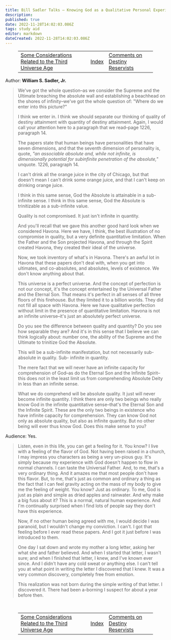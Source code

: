 ```yaml
---
title: Bill Sadler Talks — Knowing God as a Qualitative Personal Experience
description:
published: true
date: 2022-11-28T14:02:03.086Z
tags: study aid
editor: markdown
dateCreated: 2022-11-28T14:02:03.086Z
---
```


<figure class="table chapter-navigator">
  <table>
    <tbody>
      <tr>
        <td><a href="/en/article/William_S_Sadler_Jr/Bill_Sadler_Talks/14">Some Considerations Related to the Third Universe Age</a></td>
        <td><a href="/en/article/William_S_Sadler_Jr/Bill_Sadler_Talks/Index">Index</a></td>
        <td><a href="/en/article/William_S_Sadler_Jr/Bill_Sadler_Talks/16">Comments on Destiny Reservists</a></td>
      </tr>
    </tbody>
  </table>
</figure>

Author: **William S. Sadler, Jr.**

> We've got the whole question–as we consider the Supreme and the Ultimate breaching the absolute wall and establishing a beachhead on the shores of infinity–we've got the whole question of: "Where do we enter into this picture?"
> 
> I think we enter in. I think we should separate our thinking of quality of destiny attainment with quantity of destiny attainment. Again, I would call your attention here to a paragraph that we read–page 1226, paragraph 14.
> 
> The papers state that human beings have personalities that have seven dimensions, and that the seventh dimension of personality is, quote, _"an associable absolute and, while not infinite, is dimensionally potential for subinfinite penetration of the absolute,"_ unquote. 1226, paragraph 14.
> 
> I can't drink all the orange juice in the city of Chicago, but that doesn't mean I can't drink some orange juice, and that I can't keep on drinking orange juice.
> 
> I think in this same sense, God the Absolute is attainable in a sub-infinite sense. I think in this same sense, God the Absolute is trinitizable as a sub-infinite value.
> 
> Quality is not compromised. It just isn't infinite in quantity.
> 
> And you'll recall that we gave this another good hard look when we considered Havona. Here we have, I think, the best illustration of no compromise in quality, but a very definite quantitative limitation. When the Father and the Son projected Havona, and through the Spirit created Havona, they created their ideal of the universe.
> 
> Now, we took inventory of what's in Havona. There's an awful lot in Havona that these papers don't deal with, when you get into ultimates, and co-absolutes, and absolutes, levels of existence. We don't know anything about that.
> 
> This universe is a perfect universe. And the concept of perfection is not our concept, it's the concept entertained by the Universal Father and the Eternal Son. That means it's perfect in all senses of all three floors of this firehouse. But they limited it to a billion worlds. They did not fill all space with Havona. Here we have qualitative perfection without limit in the presence of quantitative limitation. Havona is not an infinite universe–it's just an absolutely perfect universe.
> 
> Do you see the difference between quality and quantity? Do you see how separable they are? And it's in this sense that I believe we can think logically about: number one, the ability of the Supreme and the Ultimate to trinitize God the Absolute.
> 
> This will be a sub-infinite manifestation, but not necessarily sub-absolute in quality. Sub- infinite in quantity.
> 
> The mere fact that we will never have an infinite capacity for comprehension of God–as do the Eternal Son and the Infinite Spirit–this does not in the least limit us from comprehending Absolute Deity in less than an infinite sense.
> 
> What we do comprehend will be absolute quality. It just will never become infinite quantity. I think there are only two beings who really know God in the infinite quantitative sense–that's the Eternal Son and the Infinite Spirit. These are the only two beings in existence who have infinite capacity for comprehension. They can know God not only as absolute quality, but also as infinite quantity. But no other being will ever thus know God. Does this make sense to you?

Audience: Yes.

> Listen, even in this life, you can get a feeling for it. You know? I live with a feeling of the flavor of God. Not having been raised in a church, I may impress you characters as being a very un-pious guy. It's simply because my experience with God doesn't happen to flow in normal channels. I can taste the Universal Father. And, to me, that's a very ordinary thing. And it amazes me that most people don't have this flavor. But, to me, that's just as common and ordinary a thing as the fact that I can feel gravity acting on the mass of my body to give me the feeling of weight. You know? Just as ordinary. To me, God is just as plain and simple as dried apples and rainwater. And why make a big fuss about it? This is a normal, natural human experience. And I'm continually surprised when I find lots of people say they don't have this experience.
> 
> Now, if no other human being agreed with me, I would decide I was paranoid, but I wouldn't change my conviction. I can't. I got that feeling before I ever read these papers. And I got it just before I was introduced to them.
> 
> One day I sat down and wrote my mother a long letter, asking her what she and father believed. And when I started that letter, I wasn't sure; and when I finished that letter, I knew, and I've known ever since. And I didn't have any cold sweat or anything else. I can't tell you at what point in writing the letter I discovered that I knew. It was a very common discovery, completely free from emotion.
> 
> This realization was not born during the simple writing of that letter. I discovered it. There had been a-borning I suspect for about a year before then.


<br>

<figure class="table chapter-navigator">
  <table>
    <tbody>
      <tr>
        <td><a href="/en/article/William_S_Sadler_Jr/Bill_Sadler_Talks/14">Some Considerations Related to the Third Universe Age</a></td>
        <td><a href="/en/article/William_S_Sadler_Jr/Bill_Sadler_Talks/Index">Index</a></td>
        <td><a href="/en/article/William_S_Sadler_Jr/Bill_Sadler_Talks/16">Comments on Destiny Reservists</a></td>
      </tr>
    </tbody>
  </table>
</figure>